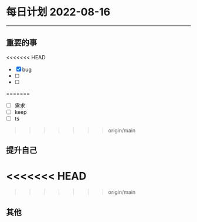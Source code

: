 #  每日计划 2022-08-16
---
## 重要的事
<<<<<<< HEAD
- [x]  bug
- [ ]  
- [ ]  
=======
- [ ]  需求
- [ ]  keep
- [ ]  ts
>>>>>>> origin/main



## 提升自己

<<<<<<< HEAD
=======

>>>>>>> origin/main
  



## 其他









